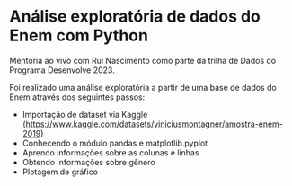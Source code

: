 # Análise exploratória de dados do Enem com Python

Mentoria ao vivo com Rui Nascimento como parte da trilha de Dados do Programa Desenvolve 2023.

Foi realizado uma análise exploratória a partir de uma base de dados do Enem através dos seguintes passos:
- Importação de dataset via Kaggle (https://www.kaggle.com/datasets/viniciusmontagner/amostra-enem-2019)
- Conhecendo o módulo pandas e matplotlib.pyplot
- Aprendo informações sobre as colunas e linhas
- Obtendo informações sobre gênero 
- Plotagem de gráfico
